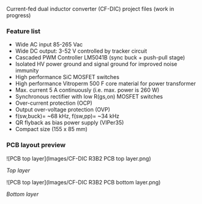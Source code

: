 Current-fed dual inductor converter (CF-DIC) project files (work in progress)

### Feature list

* Wide AC input 85-265 Vac
* Wide DC output: 3-52 V controlled by tracker circuit
* Cascaded PWM Controller LM5041B (sync buck + push-pull stage)
* Isolated HV power ground and signal ground for improved noise immunity
* High performance SiC MOSFET switches
* High performance Vitroperm 500 F core material for power transformer
* Max. current 5 A continuously (i.e. max. power is 260 W)
* Synchronous rectifier with low R(gs,on) MOSFET switches
* Over-current protection (OCP)
* Output over-voltage protection (OVP)
* f(sw,buck)= ~68 kHz, f(sw,pp)= ~34 kHz
* QR flyback as bias power supply (VIPer35)
* Compact size (155 x 85 mm)

### PCB layout preview

![PCB top layer](Images/CF-DIC R3B2 PCB top layer.png)

*Top layer*

![PCB top layer](Images/CF-DIC R3B2 PCB bottom layer.png)

*Bottom layer*